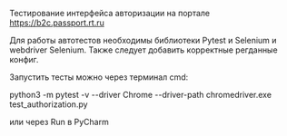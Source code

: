 Тестирование интерфейса авторизации на портале https://b2c.passport.rt.ru 

Для работы автотестов необходимы библиотеки Pytest и Selenium и webdriver Selenium. Также следует добавить корректные регданные конфиг.

Запустить тесты можно через терминал cmd:

python3 -m pytest -v --driver Chrome --driver-path chromedriver.exe test_authorization.py

или через Run в PyCharm
